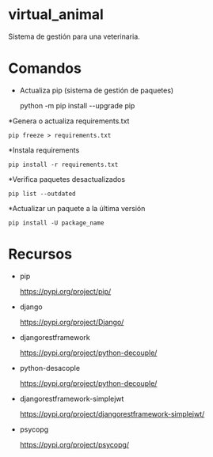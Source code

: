 # virtual_animal

Sistema de gestión para una veterinaria.

# Comandos

* Actualiza pip (sistema de gestión de paquetes)

    python -m pip install --upgrade pip

*Genera o actualiza requirements.txt

    pip freeze > requirements.txt

*Instala requirements

    pip install -r requirements.txt

*Verifica paquetes desactualizados

    pip list --outdated

*Actualizar un paquete a la última versión

    pip install -U package_name


# Recursos

* pip

    https://pypi.org/project/pip/

* django

    https://pypi.org/project/Django/

* djangorestframework

    https://pypi.org/project/python-decouple/

* python-desacople

    https://pypi.org/project/python-decouple/

* djangorestframework-simplejwt

    https://pypi.org/project/djangorestframework-simplejwt/

* psycopg

    https://pypi.org/project/psycopg/


